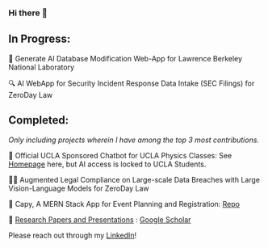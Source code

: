 ### Hi there 👋

## In Progress:

🤖 Generate AI Database Modification Web-App for Lawrence Berkeley National Laboratory

🔍 AI WebApp for Security Incident Response Data Intake (SEC Filings) for ZeroDay Law

## Completed:
*Only including projects wherein I have among the top 3 most contributions.*

🏫  Official UCLA Sponsored Chatbot for UCLA Physics Classes: See [Homepage](https://uclachat.com/home) here, but AI access is locked to UCLA Students.

🧑‍⚖️ Augmented Legal Compliance on Large-scale Data Breaches with Large Vision-Language Models for ZeroDay Law

📆 Capy, A MERN Stack App for Event Planning and Registration: [Repo](https://github.com/RohanAdwankar/capy)

🔬 [Research Papers and Presentations]([url](https://scholar.google.com/citations?hl=en&user=zHfkhl0AAAAJ)) : [Google Scholar](https://scholar.google.com/citations?hl=en&user=zHfkhl0AAAAJ)

Please reach out through my [LinkedIn](linkedin.com/in/rohanadwankar/)!
